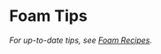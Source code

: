 # Foam Tips

_For up-to-date tips, see [Foam Recipes](https://foambubble.github.io/foam/recipes)._

